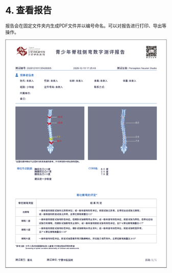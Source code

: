 # 4. 查看报告

报告会在固定文件夹内生成PDF文件并以编号命名。可以对报告进行打印、导出等操作。

![&#x4E00;&#x4EFD;&#x5B8C;&#x6574;&#x7684;&#x62A5;&#x544A;&#x5185;&#x5BB9;](../../../.gitbook/assets/23.png)



